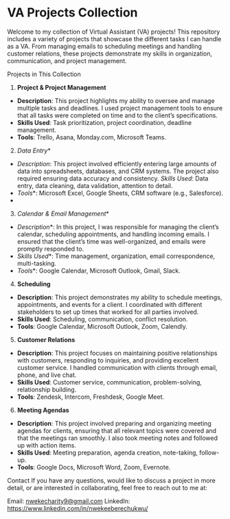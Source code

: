 # VA Projects Collection

Welcome to my collection of Virtual Assistant (VA) projects! This repository includes a variety of projects that showcase the different tasks I can handle as a VA. From managing emails to scheduling meetings and handling customer relations, these projects demonstrate my skills in organization, communication, and project management.

 Projects in This Collection

 1. **Project & Project Management**
   - **Description**: This project highlights my ability to oversee and manage multiple tasks and deadlines. I used project management tools to ensure that all tasks were completed on time and to the client’s specifications.
   - **Skills Used**: Task prioritization, project coordination, deadline management.
   - **Tools**: Trello, Asana, Monday.com, Microsoft Teams.
   
 2. *Data Entry**
   - *Description*: This project involved efficiently entering large amounts of data into spreadsheets, databases, and CRM systems. The project also required ensuring data accuracy and consistency.
     *Skills Used*: Data entry, data cleaning, data validation, attention to detail.
   - *Tools**: Microsoft Excel, Google Sheets, CRM software (e.g., Salesforce).
   - 
  3. *Calendar & Email Management**
   - *Description**: In this project, I was responsible for managing the client’s calendar, scheduling appointments, and handling incoming emails. I ensured that the client’s time was well-organized, and emails were promptly responded to.
   - *Skills Used**: Time management, organization, email correspondence, multi-tasking.
   - *Tools**: Google Calendar, Microsoft Outlook, Gmail, Slack.

 4. **Scheduling**
   - **Description**: This project demonstrates my ability to schedule meetings, appointments, and events for a client. I coordinated with different stakeholders to set up times that worked for all parties involved.
   - **Skills Used**: Scheduling, communication, conflict resolution.
   - **Tools**: Google Calendar, Microsoft Outlook, Zoom, Calendly.

 5. **Customer Relations**
   - **Description**: This project focuses on maintaining positive relationships with customers, responding to inquiries, and providing excellent customer service. I handled communication with clients through email, phone, and live chat.
   - **Skills Used**: Customer service, communication, problem-solving, relationship building.
   - **Tools**: Zendesk, Intercom, Freshdesk, Google Meet.

 6. **Meeting Agendas**
   - **Description**: This project involved preparing and organizing meeting agendas for clients, ensuring that all relevant topics were covered and that the meetings ran smoothly. I also took meeting notes and followed up with action items.
   - **Skills Used**: Meeting preparation, agenda creation, note-taking, follow-up.
   - **Tools**: Google Docs, Microsoft Word, Zoom, Evernote.


Contact
If you have any questions, would like to discuss a project in more detail, or are interested in collaborating, feel free to reach out to me at:

Email: nwekecharity9@gmail.com
LinkedIn: https://www.linkedin.com/in/nwekeeberechukwu/
